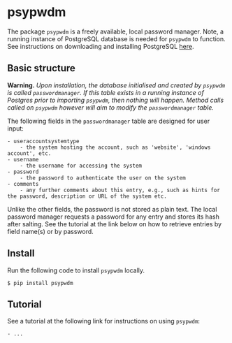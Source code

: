 # psypwdm

The package `psypwdm` is a freely available, local password manager. 
Note, a running instance of PostgreSQL database is needed for `psypwdm` to function. 
See instructions on downloading and installing PostgreSQL [here](https://www.postgresql.org/).

## Basic structure

**Warning.** *Upon installation, the database initialised and created by `psypwdm` is called `passwordmanager`. 
If this table exists in a running instance of Postgres prior to importing `psypwdm`, then nothing will happen.
Method calls called on `psypwdm` however will aim to modify the `passwordmanager` table.*

The following fields in the `passwordmanager` table are designed for user input:

    - useraccountsystemtype
        - the system hosting the account, such as 'website', 'windows account', etc.
    - username
        - the username for accessing the system
    - password
        - the password to authenticate the user on the system
    - comments
        - any further comments about this entry, e.g., such as hints for the password, description or URL of the system etc.

Unlike the other fields, the password is not stored as plain text. The local password manager 
requests a password for any entry and stores its hash after salting. See the tutorial at the link below
on how to retrieve entries by field name(s) or by password.

## Install

Run the following code to install `psypwdm` locally.

    $ pip install psypwdm

## Tutorial

See a tutorial at the following link for instructions on using `psypwdm`:

    - ...


